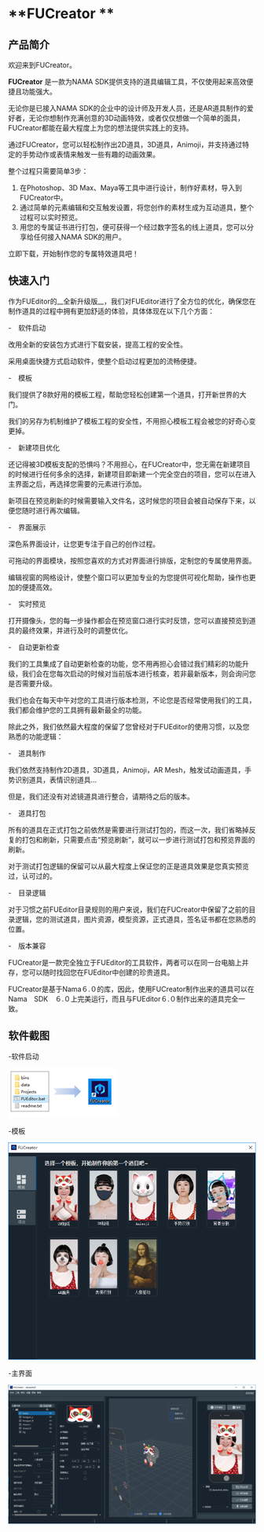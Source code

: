 # **FUCreator **

## 产品简介

欢迎来到FUCreator。



__FUCreator__ 是一款为NAMA SDK提供支持的道具编辑工具，不仅使用起来高效便捷且功能强大。

无论你是已接入NAMA SDK的企业中的设计师及开发人员，还是AR道具制作的爱好者，无论你想制作充满创意的3D动画特效，或者仅仅想做一个简单的面具，FUCreator都能在最大程度上为您的想法提供实践上的支持。

通过FUCreator，您可以轻松制作出2D道具，3D道具，Animoji，并支持通过特定的手势动作或表情来触发一些有趣的动画效果。

整个过程只需要简单3步：

1. 在Photoshop、3D Max、Maya等工具中进行设计，制作好素材，导入到FUCreator中。
2. 通过简单的元素编辑和交互触发设置，将您创作的素材生成为互动道具，整个过程可以实时预览。
3. 用您的专属证书进行打包，便可获得一个经过数字签名的线上道具，您可以分享给任何接入NAMA SDK的用户。



立即下载，开始制作您的专属特效道具吧！



## 快速入门

作为FUEditor的__全新升级版__，我们对FUEditor进行了全方位的优化，确保您在制作道具的过程中拥有更加舒适的体验，具体体现在以下几个方面：

-　软件启动

改用全新的安装包方式进行下载安装，提高工程的安全性。

采用桌面快捷方式启动软件，使整个启动过程更加的流畅便捷。



-　模板

我们提供了8款好用的模板工程，帮助您轻松创建第一个道具，打开新世界的大门。

我们的另存为机制维护了模板工程的安全性，不用担心模板工程会被您的好奇心变更掉。



-　新建项目优化

还记得被3D模板支配的恐惧吗？不用担心，在FUCreator中，您无需在新建项目的时候进行任何多余的选择，新建项目即新建一个完全空白的项目，您可以在进入主界面之后，再选择您需要的元素进行添加。

新项目在预览刷新的时候需要输入文件名，这时候您的项目会被自动保存下来，以便您随时进行再次编辑。



-　界面展示

深色系界面设计，让您更专注于自己的创作过程。

可拖动的界面模块，按照您喜欢的方式对界面进行排版，定制您的专属使用界面。

编辑视窗的网格设计，使整个窗口可以更加专业的为您提供可视化帮助，操作也更加的便捷高效。



-　实时预览

打开摄像头，您的每一步操作都会在预览窗口进行实时反馈，您可以直接预览到道具的最终效果，并进行及时的调整优化。



-　自动更新检查

我们的工具集成了自动更新检查的功能，您不用再担心会错过我们精彩的功能升级，我们会在您每次启动的时候对当前版本进行核查，若非最新版本，则会询问您是否需要升级。

我们也会在每天中午对您的工具进行版本检测，不论您是否经常使用我们的工具，我们都会维护您的工具拥有最新最全的功能。





除此之外，我们依然最大程度的保留了您曾经对于FUEditor的使用习惯，以及您熟悉的功能逻辑：

-　道具制作

我们依然支持制作2D道具，3D道具，Animoji，AR Mesh，触发试动画道具，手势识别道具，表情识别道具...

但是，我们还没有对滤镜道具进行整合，请期待之后的版本。



-　道具打包

所有的道具在正式打包之前依然是需要进行测试打包的，而这一次，我们省略掉反复的打包和刷新，只需要点击“预览刷新”，就可以一步进行测试打包和预览界面的刷新。

对于测试打包逻辑的保留可以从最大程度上保证您的正是道具效果是您真实预览过，认可过的。



-　目录逻辑

对于习惯之前FUEditor目录规则的用户来说，我们在FUCreator中保留了之前的目录逻辑，您的测试道具，图片资源，模型资源，正式道具，签名证书都在您熟悉的位置。



-　版本兼容

FUCreator是一款完全独立于FUEditor的工具软件，两者可以在同一台电脑上并存，您可以随时找回您在FUEditor中创建的珍贵道具。

FUCreator是基于Nama６.０的库，因此，使用FUCreator制作出来的道具可以在Nama　SDK　６.０上完美运行，而且与FUEditor６.０制作出来的道具完全一致。





## 软件截图

-软件启动

 ![test](update-img/qidong.png)

-模板

![test](update-img/choice.png) 

-主界面

![test](update-img/example.png)









  